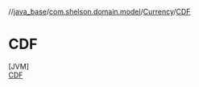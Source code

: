 //[java_base](../../../../index.md)/[com.shelson.domain.model](../../index.md)/[Currency](../index.md)/[CDF](index.md)

# CDF

[JVM]\
[CDF](index.md)
